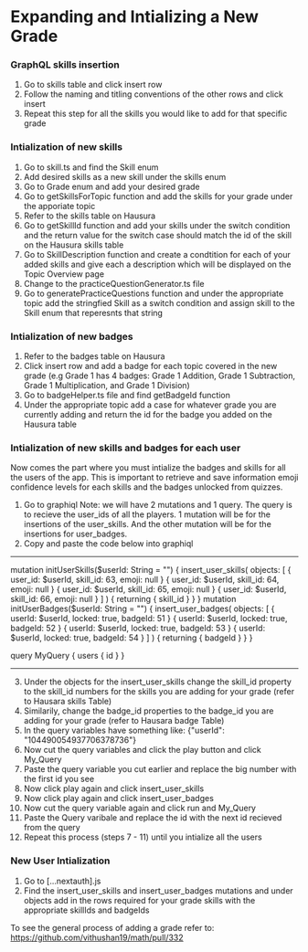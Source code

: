 # Expanding and Intializing a New Grade

### GraphQL skills insertion

1. Go to skills table and click insert row
2. Follow the naming and titling conventions of the other rows and click insert
3. Repeat this step for all the skills you would like to add for that specific grade

### Intialization of new skills

1. Go to skill.ts and find the Skill enum
2. Add desired skills as a new skill under the skills enum
3. Go to Grade enum and add your desired grade
4. Go to getSkillsForTopic function and add the skills for your grade under the apporiate topic
5. Refer to the skills table on Hausura
6. Go to getSkillId function and add your skills under the switch condition and the return value for the switch case should match the id of the skill on the Hausura skills table
7. Go to SkillDescription function and create a condtition for each of your added skills and give each a description which will be displayed on the Topic Overview page
8. Change to the practiceQuestionGenerator.ts file
9. Go to generatePracticeQuestions function and under the appropriate topic add the stringfied Skill as a switch condition and assign skill to the Skill enum that reperesnts that string

### Intialization of new badges

1. Refer to the badges table on Hausura
2. Click insert row and add a badge for each topic covered in the new grade (e.g Grade 1 has 4 badges: Grade 1 Addition, Grade 1 Subtraction, Grade 1 Multiplication, and Grade 1 Division)
3. Go to badgeHelper.ts file and find getBadgeId function
4. Under the appropriate topic add a case for whatever grade you are currently adding and return the id for the badge you added on the Hausura table

### Intialization of new skills and badges for each user

Now comes the part where you must intialize the badges and skills for all the users of the app. This is important to retrieve and save information emoji confidence levels for each skills and the badges unlocked from quizzes.

1. Go to graphiql
   Note: we will have 2 mutations and 1 query. The query is to recieve the user_ids of all the players. 1 mutation will be for the insertions of the user_skills. And the other mutation will be for the insertions for user_badges.
2. Copy and paste the code below into graphiql

---

mutation initUserSkills($userId: String = "") {
  insert_user_skills(
    objects: [
      { user_id: $userId, skill_id: 63, emoji: null }
      { user_id: $userId, skill_id: 64, emoji: null }
      { user_id: $userId, skill_id: 65, emoji: null }
      { user_id: $userId,  skill_id: 66, emoji: null }    
    ]
  ) {
    returning {
      skill_id
    }
  }
}
mutation initUserBadges($userId: String = "") {
insert_user_badges(
objects: [
{ userId: $userId, locked: true, badgeId: 51 }
{ userId: $userId, locked: true, badgeId: 52 }
{ userId: $userId, locked: true, badgeId: 53 }
{ userId: $userId, locked: true, badgeId: 54 }
]
) {
returning {
badgeId
}
}
}

query MyQuery {
users {
id
}
}

---

3. Under the objects for the insert_user_skills change the skill_id property to the skill_id numbers for the skills you are adding for your grade (refer to Hausara skills Table)
4. Similarily, change the badge_id properties to the badge_id you are adding for your grade (refer to Hausara badge Table)
5. In the query variables have something like: {"userId": "104490054937706378736"}
6. Now cut the query variables and click the play button and click My_Query
7. Paste the query variable you cut earlier and replace the big number with the first id you see
8. Now click play again and click insert_user_skills
9. Now click play again and click insert_user_badges
10. Now cut the query variable again and click run and My_Query
11. Paste the Query varibale and replace the id with the next id recieved from the query
12. Repeat this process (steps 7 - 11) until you intialize all the users

### New User Intialization

1. Go to [...nextauth].js
2. Find the insert_user_skills and insert_user_badges mutations and under objects add in the rows required for your grade skills with the appropriate skillIds and badgeIds

To see the general process of adding a grade refer to: https://github.com/vithushan19/math/pull/332
